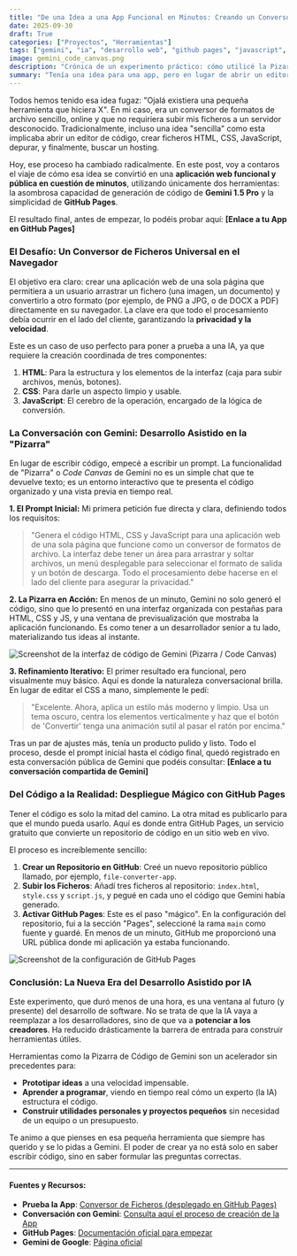 ```yaml
---
title: "De una Idea a una App Funcional en Minutos: Creando un Conversor de Ficheros con Gemini y GitHub Pages"
date: 2025-09-30
draft: True
categories: ["Proyectos", "Herramientas"]
tags: ["gemini", "ia", "desarrollo web", "github pages", "javascript", "html", "css", "low-code"]
image: gemini_code_canvas.png
description: "Crónica de un experimento práctico: cómo utilicé la Pizarra de Código de Gemini 1.5 Pro para generar, depurar y desplegar una aplicación web funcional en GitHub Pages."
summary: "Tenía una idea para una app, pero en lugar de abrir un editor de código, abrí una conversación con Gemini. Te cuento el proceso paso a paso de cómo la IA generó una aplicación de conversión de formatos y cómo la publiqué gratis para que cualquiera pueda usarla."
---
```


Todos hemos tenido esa idea fugaz: "Ojalá existiera una pequeña herramienta que hiciera X". En mi caso, era un conversor de formatos de archivo sencillo, online y que no requiriera subir mis ficheros a un servidor desconocido. Tradicionalmente, incluso una idea "sencilla" como esta implicaba abrir un editor de código, crear ficheros HTML, CSS, JavaScript, depurar, y finalmente, buscar un hosting.

Hoy, ese proceso ha cambiado radicalmente. En este post, voy a contaros el viaje de cómo esa idea se convirtió en una **aplicación web funcional y pública en cuestión de minutos**, utilizando únicamente dos herramientas: la asombrosa capacidad de generación de código de **Gemini 1.5 Pro** y la simplicidad de **GitHub Pages**.

El resultado final, antes de empezar, lo podéis probar aquí: **[Enlace a tu App en GitHub Pages]**

### El Desafío: Un Conversor de Ficheros Universal en el Navegador

El objetivo era claro: crear una aplicación web de una sola página que permitiera a un usuario arrastrar un fichero (una imagen, un documento) y convertirlo a otro formato (por ejemplo, de PNG a JPG, o de DOCX a PDF) directamente en su navegador. La clave era que todo el procesamiento debía ocurrir en el lado del cliente, garantizando la **privacidad y la velocidad**.

Este es un caso de uso perfecto para poner a prueba a una IA, ya que requiere la creación coordinada de tres componentes:
1.  **HTML**: Para la estructura y los elementos de la interfaz (caja para subir archivos, menús, botones).
2.  **CSS**: Para darle un aspecto limpio y usable.
3.  **JavaScript**: El cerebro de la operación, encargado de la lógica de conversión.

### La Conversación con Gemini: Desarrollo Asistido en la "Pizarra"

En lugar de escribir código, empecé a escribir un prompt. La funcionalidad de "Pizarra" o *Code Canvas* de Gemini no es un simple chat que te devuelve texto; es un entorno interactivo que te presenta el código organizado y una vista previa en tiempo real.

**1. El Prompt Inicial:**
Mi primera petición fue directa y clara, definiendo todos los requisitos:

> "Genera el código HTML, CSS y JavaScript para una aplicación web de una sola página que funcione como un conversor de formatos de archivo. La interfaz debe tener un área para arrastrar y soltar archivos, un menú desplegable para seleccionar el formato de salida y un botón de descarga. Todo el procesamiento debe hacerse en el lado del cliente para asegurar la privacidad."

**2. La Pizarra en Acción:**
En menos de un minuto, Gemini no solo generó el código, sino que lo presentó en una interfaz organizada con pestañas para HTML, CSS y JS, y una ventana de previsualización que mostraba la aplicación funcionando. Es como tener a un desarrollador senior a tu lado, materializando tus ideas al instante.

![Screenshot de la interfaz de código de Gemini (Pizarra / Code Canvas)](gemini_app_preview.png)

**3. Refinamiento Iterativo:**
El primer resultado era funcional, pero visualmente muy básico. Aquí es donde la naturaleza conversacional brilla. En lugar de editar el CSS a mano, simplemente le pedí:

> "Excelente. Ahora, aplica un estilo más moderno y limpio. Usa un tema oscuro, centra los elementos verticalmente y haz que el botón de 'Convertir' tenga una animación sutil al pasar el ratón por encima."

Tras un par de ajustes más, tenía un producto pulido y listo. Todo el proceso, desde el prompt inicial hasta el código final, quedó registrado en esta conversación pública de Gemini que podéis consultar: **[Enlace a tu conversación compartida de Gemini]**

### Del Código a la Realidad: Despliegue Mágico con GitHub Pages

Tener el código es solo la mitad del camino. La otra mitad es publicarlo para que el mundo pueda usarlo. Aquí es donde entra GitHub Pages, un servicio gratuito que convierte un repositorio de código en un sitio web en vivo.

El proceso es increíblemente sencillo:

1.  **Crear un Repositorio en GitHub**: Creé un nuevo repositorio público llamado, por ejemplo, `file-converter-app`.
2.  **Subir los Ficheros**: Añadí tres ficheros al repositorio: `index.html`, `style.css` y `script.js`, y pegué en cada uno el código que Gemini había generado.
3.  **Activar GitHub Pages**: Este es el paso "mágico". En la configuración del repositorio, fui a la sección "Pages", seleccioné la rama `main` como fuente y guardé. En menos de un minuto, GitHub me proporcionó una URL pública donde mi aplicación ya estaba funcionando.

![Screenshot de la configuración de GitHub Pages](github_pages_settings.png)

### Conclusión: La Nueva Era del Desarrollo Asistido por IA

Este experimento, que duró menos de una hora, es una ventana al futuro (y presente) del desarrollo de software. No se trata de que la IA vaya a reemplazar a los desarrolladores, sino de que va a **potenciar a los creadores**. Ha reducido drásticamente la barrera de entrada para construir herramientas útiles.

Herramientas como la Pizarra de Código de Gemini son un acelerador sin precedentes para:
* **Prototipar ideas** a una velocidad impensable.
* **Aprender a programar**, viendo en tiempo real cómo un experto (la IA) estructura el código.
* **Construir utilidades personales y proyectos pequeños** sin necesidad de un equipo o un presupuesto.

Te animo a que pienses en esa pequeña herramienta que siempre has querido y se lo pidas a Gemini. El poder de crear ya no está solo en saber escribir código, sino en saber formular las preguntas correctas.

---

#### Fuentes y Recursos:
* **Prueba la App**: [Conversor de Ficheros (desplegado en GitHub Pages)](https://tu-usuario-github.github.io/file-converter-app/)
* **Conversación con Gemini**: [Consulta aquí el proceso de creación de la App](https://g.co/gemini/share/e7ea383f7c14)
* **GitHub Pages**: [Documentación oficial para empezar](https://pages.github.com/)
* **Gemini de Google**: [Página oficial](https://gemini.google.com/)